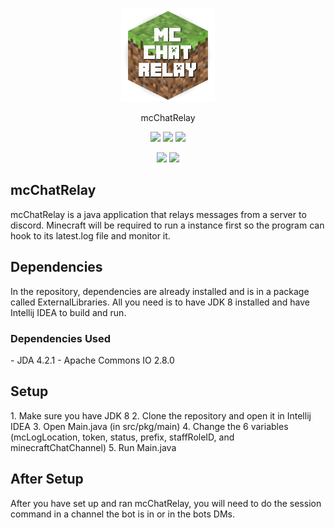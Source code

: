 <p align="center">
<img src="https://raw.githubusercontent.com/udu3324/mcChatRelay/master/src/pkg/Main/icon.png" width="150" alt="icon">
</p>
<p align="center">
	  mcChatRelay
</p>
<p align="center">
	  <img src="https://img.shields.io/badge/java-8-blue">
	  <img src="https://img.shields.io/badge/price-free-green">
	  <img src="https://img.shields.io/github/issues/udu3324/mcchatrelay">
</p>
<p align="center">
  <a href="http://forthebadge.com/"><img src="https://forthebadge.com/images/badges/as-seen-on-tv.svg"/></a>
  <a href="http://forthebadge.com/"><img src="https://forthebadge.com/images/badges/built-with-grammas-recipe.svg"/></a>
</p>
<h2>mcChatRelay</h2>
mcChatRelay is a java application that relays messages from a server to discord. Minecraft will be 
required to run a instance first so the program can hook to its latest.log file and monitor it.

<h2>Dependencies</h2>
In the repository, dependencies are already installed and is in a package called ExternalLibraries. 
All you need is to have JDK 8 installed and have Intellij IDEA to build and run.

<h3>Dependencies Used</h3>
- JDA 4.2.1
- Apache Commons IO 2.8.0

<h2>Setup</h2>
1. Make sure you have JDK 8
2. Clone the repository and open it in Intellij IDEA
3. Open Main.java (in src/pkg/main)
4. Change the 6 variables (mcLogLocation, token, status, prefix,  staffRoleID, and minecraftChatChannel)
5. Run Main.java

<h2>After Setup</h2>
After you have set up and ran mcChatRelay, you will need to do the session command in a channel the bot 
is in or in the bots DMs. 